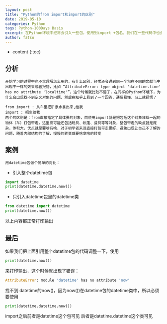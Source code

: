 ```yaml
---
layout: post
title: "Python的from import和import的区别"
date: 2019-05-10
categories: Python
tags: Python-100Days Basis
excerpt: 在Python环境中经常会引入一些包，使用到import +包名，我们在一些代码中也会经常看到 from import +包名的使用，对于初学者就稍微有点不太理解了，我们就在这里简单的对这两种引用包方式做一介绍。
author: fatso
---
```


* content
{:toc}

## 分析
    开始学习的过程中也不太理解怎么用的，有什么区别，经常还会遇到同一个包在不同的文献当中出现不一样的效果或者报错，比如 “AttributeError: type object 'datetime.time' has no attribute 'localtime'”，这个时候就比较不懵了，在同样的Python环境下，为什么会出现找不到定义对象的问题，然后在知乎上看到了一个回答，通俗易懂，马上就顿悟了

    from import : 从车里把矿泉水拿出来,给我 
    import : 把车给我 
    两个的区别是：from直接指定了具体要的对象，而使用import就是把包括这个对象堆载一起的物体（车）打包带走，这里面可能还包括玩具、帐篷、餐具等等对象，整包带走的缺点就是庞杂，体积大，优点就是要啥有啥，对于初学者来说直接打包带走更好，避免出现让自己不了解的问题，随着内部结构的了解，慢慢的转变成要啥拿啥的转变

## 案例
    用datetime包做个简单的对比：

+ 引入整个datetime包
``` py
import datetime
print(datetime.datetime.now())
```

+ 只引入datetime包里的datetime类
``` py
from datetime import datetime
print(datetime.now())
```

以上内容都正常打印输出

## 最后

如果我们把上面引用整个datetime包的代码调整一下，使用
``` py
print(datetime.now())
```
来打印输出，这个时候就出现了错误：
``` py
AttributeError: module 'datetime' has no attribute 'now'
```
找不到 datetime的now()，因为now())在datetime包的datetime类中，所以必须要使用
``` py
print(datetime.datetime.now())
```
import之后前者是datetime这个包可见 后者是datetime.datetime这个类可见